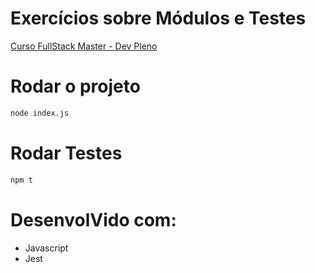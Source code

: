 <h1>Exercícios sobre Módulos e Testes</h1> 
<a href="https://devpleno.com/" target="_blank">
    Curso FullStack Master - Dev Pleno
</a>


<h1>Rodar o projeto</h1> 

```bash
node index.js

```

<h1>Rodar Testes</h1> 

```bash
npm t

```
<h1>DesenvolVido com:</h1> 
<ul>
    <li>Javascript</li>
    <li>Jest</li>
</ul>

